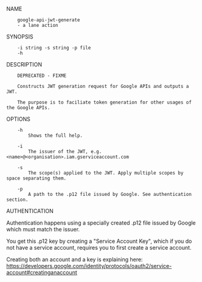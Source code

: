 NAME
```
    google-api-jwt-generate
    - a lane action
```

SYNOPSIS
```
    -i string -s string -p file
    -h
```

DESCRIPTION
```
    DEPRECATED - FIXME

    Constructs JWT generation request for Google APIs and outputs a JWT.

    The purpose is to faciliate token generation for other usages of the Google APIs.
```

OPTIONS
```
    -h
        Shows the full help.

    -i
        The issuer of the JWT, e.g. <name>@<organisation>.iam.gserviceaccount.com

    -s
        The scope(s) applied to the JWT. Apply multiple scopes by space separating them.

    -p
        A path to the .p12 file issued by Google. See authentication section.
```

AUTHENTICATION

Authentication happens using a specially created .p12 file issued by Google which must match the issuer.

You get this .p12 key by creating a "Service Account Key", which if you do not have a service account, requires you to first create a service account.

Creating both an account and a key is explaining here: https://developers.google.com/identity/protocols/oauth2/service-account#creatinganaccount
